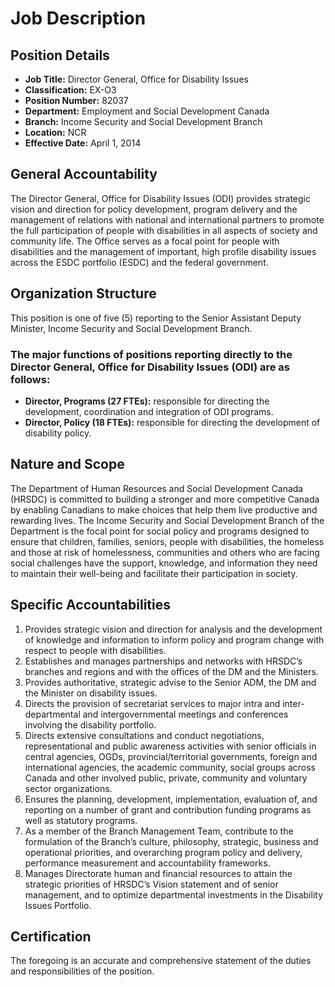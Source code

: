 # Job Description

## Position Details

*   **Job Title:** Director General, Office for Disability Issues
*   **Classification:** EX-O3
*   **Position Number:** 82037
*   **Department:** Employment and Social Development Canada
*   **Branch:** Income Security and Social Development Branch
*   **Location:** NCR
*   **Effective Date:** April 1, 2014

## General Accountability

The Director General, Office for Disability Issues (ODI) provides strategic vision and direction for policy development, program delivery and the management of relations with national and international partners to promote the full participation of people with disabilities in all aspects of society and community life. The Office serves as a focal point for people with disabilities and the management of important, high profile disability issues across the ESDC portfolio (ESDC) and the federal government.

## Organization Structure

This position is one of five (5) reporting to the Senior Assistant Deputy Minister, Income Security and Social Development Branch.

### The major functions of positions reporting directly to the Director General, Office for Disability Issues (ODI) are as follows:

*   **Director, Programs (27 FTEs):** responsible for directing the development, coordination and integration of ODI programs.
*   **Director, Policy (18 FTEs):** responsible for directing the development of disability policy.

## Nature and Scope

The Department of Human Resources and Social Development Canada (HRSDC) is committed to building a stronger and more competitive Canada by enabling Canadians to make choices that help them live productive and rewarding lives. The Income Security and Social Development Branch of the Department is the focal point for social policy and programs designed to ensure that children, families, seniors, people with disabilities, the homeless and those at risk of homelessness, communities and others who are facing social challenges have the support, knowledge, and information they need to maintain their well-being and facilitate their participation in society.

## Specific Accountabilities

1.  Provides strategic vision and direction for analysis and the development of knowledge and information to inform policy and program change with respect to people with disabilities.
2.  Establishes and manages partnerships and networks with HRSDC’s branches and regions and with the offices of the DM and the Ministers.
3.  Provides authoritative, strategic advise to the Senior ADM, the DM and the Minister on disability issues.
4.  Directs the provision of secretariat services to major intra and inter-departmental and intergovernmental meetings and conferences involving the disability portfolio.
5.  Directs extensive consultations and conduct negotiations, representational and public awareness activities with senior officials in central agencies, OGDs, provincial/territorial governments, foreign and international agencies, the academic community, social groups across Canada and other involved public, private, community and voluntary sector organizations.
6.  Ensures the planning, development, implementation, evaluation of, and reporting on a number of grant and contribution funding programs as well as statutory programs.
7.  As a member of the Branch Management Team, contribute to the formulation of the Branch’s culture, philosophy, strategic, business and operational priorities, and overarching program policy and delivery, performance measurement and accountability frameworks.
8.  Manages Directorate human and financial resources to attain the strategic priorities of HRSDC’s Vision statement and of senior management, and to optimize departmental investments in the Disability Issues Portfolio.

## Certification

The foregoing is an accurate and comprehensive statement of the duties and responsibilities of the position.
